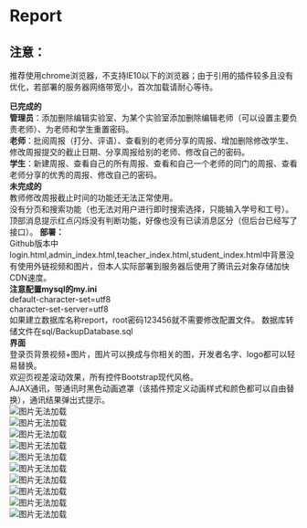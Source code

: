 # Report   
## 注意： 
推荐使用chrome浏览器，不支持IE10以下的浏览器；由于引用的插件较多且没有优化，若部署的服务器网络带宽小，首次加载请耐心等待。     

**已完成的**  
**管理员**：添加删除编辑实验室、为某个实验室添加删除编辑老师（可以设置主要负责老师）、为老师和学生重置密码。  
**老师**：批阅周报（打分、评语）、查看别的老师分享的周报、增加删除修改学生、修改周报提交的截止日期、分享周报给别的老师、修改自己的密码。  
**学生**：新建周报、查看自己的所有周报、查看和自己一个老师的同门的周报、查看老师分享的优秀的周报、修改自己的密码。  
**未完成的**   
教师修改周报截止时间的功能还无法正常使用。  
没有分页和搜索功能（也无法对用户进行即时搜索选择，只能输入学号和工号）。   
顶部消息提示红点闪烁没有判断功能，好像也没有已读消息区分（但后台已经写了接口）。
**部署：**    
Github版本中login.html,admin_index.html,teacher_index.html,student_index.html中背景没有使用外链视频和图片，但本人实际部署到服务器后使用了腾讯云对象存储加快CDN速度。   
**注意配置mysql的my.ini**   
default-character-set=utf8     
character-set-server=utf8   
如果建立数据库名称report，root密码123456就不需要修改配置文件。
数据库转储文件在sql/BackupDatabase.sql  
**界面**  
登录页背景视频+图片，图片可以换成与你相关的图，开发者名字、logo都可以轻易替换。  
欢迎页视差滚动效果，所有控件Bootstrap现代风格。  
AJAX通讯，带通讯时黑色动画遮罩（该插件预定义动画样式和颜色都可以自由替换），通讯结果弹出式提示。  
![图片无法加载](https://raw.githubusercontent.com/chwangteng/Report/master/src/main/resources/screenshots/%E5%B1%8F%E5%B9%95%E6%88%AA%E5%9B%BE(74).png)  
![图片无法加载](https://raw.githubusercontent.com/chwangteng/Report/master/src/main/resources/screenshots/%E5%B1%8F%E5%B9%95%E6%88%AA%E5%9B%BE(75).png)  
![图片无法加载](https://raw.githubusercontent.com/chwangteng/Report/master/src/main/resources/screenshots/%E5%B1%8F%E5%B9%95%E6%88%AA%E5%9B%BE(76).png)  
![图片无法加载](https://raw.githubusercontent.com/chwangteng/Report/master/src/main/resources/screenshots/%E5%B1%8F%E5%B9%95%E6%88%AA%E5%9B%BE(77).png)  
![图片无法加载](https://raw.githubusercontent.com/chwangteng/Report/master/src/main/resources/screenshots/%E5%B1%8F%E5%B9%95%E6%88%AA%E5%9B%BE(78).png)  
![图片无法加载](https://raw.githubusercontent.com/chwangteng/Report/master/src/main/resources/screenshots/%E5%B1%8F%E5%B9%95%E6%88%AA%E5%9B%BE(79).png)  
![图片无法加载](https://raw.githubusercontent.com/chwangteng/Report/master/src/main/resources/screenshots/%E5%B1%8F%E5%B9%95%E6%88%AA%E5%9B%BE(80).png)  
![图片无法加载](https://raw.githubusercontent.com/chwangteng/Report/master/src/main/resources/screenshots/%E5%B1%8F%E5%B9%95%E6%88%AA%E5%9B%BE(81).png)  
![图片无法加载](https://raw.githubusercontent.com/chwangteng/Report/master/src/main/resources/screenshots/%E5%B1%8F%E5%B9%95%E6%88%AA%E5%9B%BE(82).png)  
![图片无法加载](https://raw.githubusercontent.com/chwangteng/Report/master/src/main/resources/screenshots/%E5%B1%8F%E5%B9%95%E6%88%AA%E5%9B%BE(83).png)  

